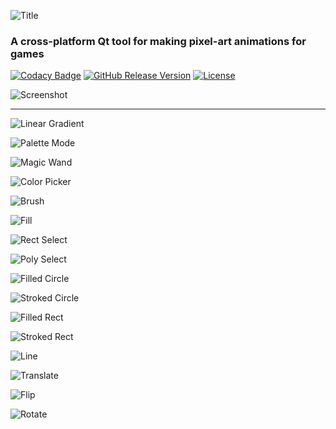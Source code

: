 ![Title](https://i.imgur.com/ekpLSId.png)

### A cross-platform Qt tool for making pixel-art animations for games

[![Codacy Badge](https://api.codacy.com/project/badge/Grade/b1edeadecabb45c49787c50084aa913a)](https://www.codacy.com/manual/indianakernick/Animera?utm_source=github.com&amp;utm_medium=referral&amp;utm_content=indianakernick/Animera&amp;utm_campaign=Badge_Grade)
[![GitHub Release Version](https://img.shields.io/github/v/release/indianakernick/Animera?include_prereleases&sort=semver)](https://github.com/indianakernick/Animera/releases/latest)
[![License](https://img.shields.io/github/license/indianakernick/Animera)](https://github.com/indianakernick/Animera/blob/master/COPYING)

![Screenshot](https://i.imgur.com/e3ToSs5.png)

---

![Linear Gradient](https://i.imgur.com/uu6057W.gif)

![Palette Mode](https://i.imgur.com/9zZOte3.gif)

![Magic Wand](https://i.imgur.com/kmQziuq.gif)

![Color Picker](https://i.imgur.com/UCoMrYK.gif)

![Brush](https://i.imgur.com/awJ8cOf.gif)

![Fill](https://i.imgur.com/15cNBDr.gif)

![Rect Select](https://i.imgur.com/JdbRhW8.gif)

![Poly Select](https://i.imgur.com/KM8Sown.gif)

![Filled Circle](https://i.imgur.com/wVTqfYF.gif)

![Stroked Circle](https://i.imgur.com/8ntlkEW.gif)

![Filled Rect](https://i.imgur.com/lUGYKW2.gif)

![Stroked Rect](https://i.imgur.com/r7M8XUi.gif)

![Line](https://i.imgur.com/BQ6LEtj.gif)

![Translate](https://i.imgur.com/VlO5mrl.gif)

![Flip](https://i.imgur.com/HJnQuiK.gif)

![Rotate](https://i.imgur.com/Xj1AG30.gif)

<!---

Github doesn't support GIFV 😢
https://github.com/github/markup/issues/458

![Linear Gradient](https://i.imgur.com/uJXPxyp.gifv)

![Palette Mode](https://i.imgur.com/8dp9qSG.gifv)

![Magic Wand](https://i.imgur.com/yF523XG.gifv)

![Color Picker](https://i.imgur.com/FJQVTtp.gifv)

![Brush](https://i.imgur.com/ZEfGkeF.gifv)

![Fill](https://i.imgur.com/2EjjJ4P.gifv)

![Rect Select](https://i.imgur.com/pP5YH8R.gifv)

![Poly Select](https://i.imgur.com/1jMaUPd.gifv)

![Filled Circle](https://i.imgur.com/eQYiDMz.gifv)

![Stroked Circle](https://i.imgur.com/CY7iUie.gifv)

![Filled Rect](https://i.imgur.com/bYr05ah.gifv)

![Stroked Rect](https://i.imgur.com/vwx6fcz.gifv)

![Line](https://i.imgur.com/py3nnfw.gifv)

![Translate](https://i.imgur.com/tH005ko.gifv)

![Flip](https://i.imgur.com/u3WhXM8.gifv)

![Rotate](https://i.imgur.com/JR9r62o.gifv)

--->
